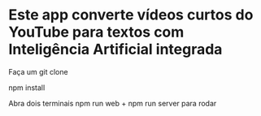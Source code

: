 # Este app converte vídeos curtos do YouTube para textos com Inteligência Artificial integrada

Faça um git clone

npm install

Abra dois terminais
npm run web + npm run server para rodar
